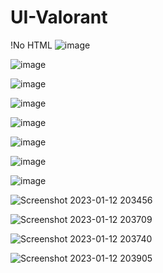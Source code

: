 ﻿# UI-Valorant
 !No HTML 
![image](https://user-images.githubusercontent.com/59821534/210180399-d3a336f0-de17-4dbf-af76-859bd177a5b6.png)

![image](https://user-images.githubusercontent.com/59821534/211168650-d12cc4e3-a5ad-4f27-b158-e1bc74f0b57d.png)

![image](https://user-images.githubusercontent.com/59821534/211341638-dbd09d6a-f484-4fdf-bf80-530eee5cc14a.png)

![image](https://user-images.githubusercontent.com/59821534/211563216-08531c8a-e3a3-45ba-a196-240c31669725.png)

![image](https://user-images.githubusercontent.com/59821534/211562803-37eb5c88-e8d8-410d-9ded-78cc7fa92a50.png)

![image](https://user-images.githubusercontent.com/59821534/211563093-88793780-4a87-4582-8fa5-b1d016f4bc22.png)

![image](https://user-images.githubusercontent.com/59821534/211852964-67872786-ac6f-41d1-903a-a3e9d8f5bc59.png)

![image](https://user-images.githubusercontent.com/59821534/212080254-60a05719-db36-4ba8-a844-0c80910e3d90.png)

![Screenshot 2023-01-12 203456](https://user-images.githubusercontent.com/59821534/212377533-8d48f1d2-a5e6-47ee-b52f-7c0b792ebc95.jpg)

![Screenshot 2023-01-12 203709](https://user-images.githubusercontent.com/59821534/212475954-35472cc3-6cae-4b3f-a1ea-45680c976578.jpg)

![Screenshot 2023-01-12 203740](https://user-images.githubusercontent.com/59821534/212488749-138f29cf-949a-46bd-9e8e-cfdfad03afa1.jpg)

![Screenshot 2023-01-12 203905](https://user-images.githubusercontent.com/59821534/212540290-5c73c5a8-2f49-4f0a-91c2-332e8ada1d4a.jpg)
